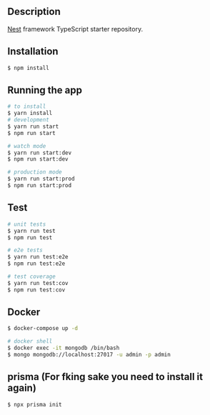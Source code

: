 ## Description

[Nest](https://github.com/nestjs/nest) framework TypeScript starter repository.

## Installation

```bash
$ npm install
```

## Running the app

```bash
# to install
$ yarn install
# development
$ yarn run start
$ npm run start

# watch mode
$ yarn run start:dev
$ npm run start:dev

# production mode
$ yarn run start:prod
$ npm run start:prod
```

## Test

```bash
# unit tests
$ yarn run test
$ npm run test

# e2e tests
$ yarn run test:e2e
$ npm run test:e2e

# test coverage
$ yarn run test:cov
$ npm run test:cov
```

## Docker

```bash
$ docker-compose up -d

# docker shell
$ docker exec -it mongodb /bin/bash
$ mongo mongodb://localhost:27017 -u admin -p admin
```

## prisma (For fking sake you need to install it again)

```bash
$ npx prisma init
```
